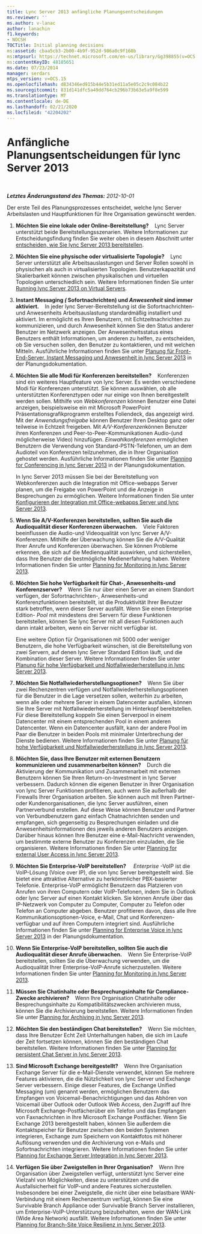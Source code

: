 ```yaml
---
title: Lync Server 2013 anfängliche Planungsentscheidungen
ms.reviewer: ''
ms.author: v-lanac
author: lanachin
f1.keywords:
- NOCSH
TOCTitle: Initial planning decisions
ms:assetid: cbaa5cb3-2b00-4b9f-952d-986a0c9f160b
ms:mtpsurl: https://technet.microsoft.com/en-us/library/Gg398855(v=OCS.15)
ms:contentKeyID: 48185651
ms.date: 07/23/2014
manager: serdars
mtps_version: v=OCS.15
ms.openlocfilehash: d834346ed915b44e5b31ed11a5e05c2c9c084b22
ms.sourcegitcommit: 831d141dfc5a49dd764cb296b73b63e5a9f8e599
ms.translationtype: MT
ms.contentlocale: de-DE
ms.lasthandoff: 02/21/2020
ms.locfileid: "42204202"
---
```

<div data-xmlns="http://www.w3.org/1999/xhtml">

<div class="topic" data-xmlns="http://www.w3.org/1999/xhtml" data-msxsl="urn:schemas-microsoft-com:xslt" data-cs="https://msdn.microsoft.com/">

<div data-asp="https://msdn2.microsoft.com/asp">

# <a name="initial-planning-decisions-for-lync-server-2013"></a>Anfängliche Planungsentscheidungen für lync Server 2013

</div>

<div id="mainSection">

<div id="mainBody">

<span> </span>

_**Letztes Änderungsstand des Themas:** 2012-10-01_

Der erste Teil des Planungsprozesses entscheidet, welche lync Server Arbeitslasten und Hauptfunktionen für Ihre Organisation gewünscht werden.

1.  **Möchten Sie eine lokale oder Online-Bereitstellung?**    Lync Server unterstützt beide Bereitstellungsszenarien. Weitere Informationen zur Entscheidungsfindung finden Sie weiter oben in diesem Abschnitt unter [entscheiden, wie Sie lync Server 2013 bereitstellen](lync-server-2013-deciding-how-to-deploy-microsoft-lync.md).

2.  **Möchten Sie eine physische oder virtualisierte Topologie?**    Lync Server unterstützt alle Arbeitsauslastungen und Server Rollen sowohl in physischen als auch in virtualisierten Topologien. Benutzerkapazität und Skalierbarkeit können zwischen physikalischen und virtuellen Topologien unterschiedlich sein. Weitere Informationen finden Sie unter [Running lync Server 2013 on Virtual Servers](lync-server-2013-running-lync-server-on-virtual-servers.md).

3.  **Instant Messaging *(* Sofortnachrichten) und *Anwesenheit* sind immer aktiviert.**    In jeder lync Server-Bereitstellung ist die Sofortnachrichten-und Anwesenheits Arbeitsauslastung standardmäßig installiert und aktiviert. Im ermöglicht es Ihren Benutzern, mit Echtzeitnachrichten zu kommunizieren, und durch Anwesenheit können Sie den Status anderer Benutzer im Netzwerk anzeigen. Der Anwesenheitsstatus eines Benutzers enthält Informationen, um anderen zu helfen, zu entscheiden, ob Sie versuchen sollen, den Benutzer zu kontaktieren, und mit welchen Mitteln. Ausführliche Informationen finden Sie unter [Planung für Front-End-Server, Instant Messaging und Anwesenheit in lync Server 2013](lync-server-2013-planning-for-front-end-servers-instant-messaging-and-presence.md) in der Planungsdokumentation.

4.  **Möchten Sie alle Modi für Konferenzen bereitstellen?**    Konferenzen sind ein weiteres Hauptfeature von lync Server. Es werden verschiedene Modi für Konferenzen unterstützt. Sie können auswählen, ob alle unterstützten Konferenztypen oder nur einige von Ihnen bereitgestellt werden sollen. Mithilfe von *Webkonferenzen* können Benutzer eine Datei anzeigen, beispielsweise ein mit Microsoft PowerPoint Präsentationsgrafikprogramm erstelltes Foliendeck, das angezeigt wird. Mit der *Anwendungsfreigabe* können Benutzer Ihren Desktop ganz oder teilweise in Echtzeit freigeben. Mit *A/V-Konferenzen*können Benutzer ihren Konferenzen und Peer-to-Peer-Kommunikationen Audio-(und möglicherweise Video) hinzufügen. *Einwahlkonferenzen* ermöglichen Benutzern die Verwendung von Standard-PSTN-Telefonen, um an dem Audioteil von Konferenzen teilzunehmen, die in Ihrer Organisation gehostet werden. Ausführliche Informationen finden Sie unter [Planning for Conferencing in lync Server 2013](lync-server-2013-planning-for-conferencing.md) in der Planungsdokumentation.
    
    In lync Server 2013 müssen Sie bei der Bereitstellung von Webkonferenzen auch die Integration mit Office-webapps Server planen, um die Freigabe von PowerPoint und die Anzeige in Besprechungen zu ermöglichen. Weitere Informationen finden Sie unter [Konfigurieren der Integration mit Office-webapps Server und lync Server 2013](lync-server-2013-enabling-office-web-apps-server-and-lync-server-2013.md).

5.  **Wenn Sie A/V-Konferenzen bereitstellen, sollten Sie auch die Audioqualität dieser Konferenzen überwachen.**    Viele Faktoren beeinflussen die Audio-und Videoqualität von lync Server A/V-Konferenzen. Mithilfe der Überwachung können Sie die A/V-Qualität Ihrer Anrufe und Konferenzen überwachen. Sie können Probleme erkennen, die sich auf die Medienqualität auswirken, und sicherstellen, dass Ihre Benutzer die bestmögliche Medienerfahrung haben. Weitere Informationen finden Sie unter [Planning for Monitoring in lync Server 2013](lync-server-2013-planning-for-monitoring.md).

6.  **Möchten Sie hohe Verfügbarkeit für Chat-, Anwesenheits-und Konferenzserver?**    Wenn Sie nur über einen Server an einem Standort verfügen, der Sofortnachrichten-, Anwesenheits-und Konferenzfunktionen bereitstellt, ist die Produktivität Ihrer Benutzer stark betroffen, wenn dieser Server ausfällt. Wenn Sie einen Enterprise Edition- *Pool* mit mindestens drei Servern für diese Funktionen bereitstellen, können Sie lync Server mit all diesen Funktionen auch dann intakt arbeiten, wenn ein Server nicht verfügbar ist.
    
    Eine weitere Option für Organisationen mit 5000 oder weniger Benutzern, die hohe Verfügbarkeit wünschen, ist die Bereitstellung von zwei Servern, auf denen lync Server Standard Edition läuft, und die Kombination dieser Server. Weitere Informationen finden Sie unter [Planung für hohe Verfügbarkeit und Notfallwiederherstellung in lync Server 2013](lync-server-2013-planning-for-high-availability-and-disaster-recovery.md).

7.  **Möchten Sie Notfallwiederherstellungsoptionen?**    Wenn Sie über zwei Rechenzentren verfügen und Notfallwiederherstellungsoptionen für die Benutzer in die Lage versetzen sollen, weiterhin zu arbeiten, wenn alle oder mehrere Server in einem Datencenter ausfallen, können Sie Ihre Server mit Notfallwiederherstellung im Hinterkopf bereitstellen. Für diese Bereitstellung koppeln Sie einen Serverpool in einem Datencenter mit einem entsprechenden Pool in einem anderen Datencenter. Wenn ein Datencenter ausfällt, kann der andere Pool im Paar die Benutzer in beiden Pools mit minimaler Unterbrechung der Dienste bedienen. Weitere Informationen finden Sie unter [Planung für hohe Verfügbarkeit und Notfallwiederherstellung in lync Server 2013](lync-server-2013-planning-for-high-availability-and-disaster-recovery.md).

8.  **Möchten Sie, dass Ihre Benutzer mit externen Benutzern kommunizieren und zusammenarbeiten können?**    Durch die Aktivierung der Kommunikation und Zusammenarbeit mit externen Benutzern können Sie Ihren Return-on-Investment in lync Server verbessern. Dadurch können die eigenen Benutzer in Ihrer Organisation von lync Server Funktionen profitieren, auch wenn Sie außerhalb der Firewalls Ihrer Organisation arbeiten. Sie können auch mit Ihren Partner-oder Kundenorganisationen, die lync Server ausführen, einen Partnerverbund erstellen. Auf diese Weise können Benutzer und Partner von Verbundbenutzern ganz einfach Chatnachrichten senden und empfangen, sich gegenseitig zu Besprechungen einladen und die Anwesenheitsinformationen des jeweils anderen Benutzers anzeigen. Darüber hinaus können Ihre Benutzer eine e-Mail-Nachricht verwenden, um bestimmte externe Benutzer zu Konferenzen einzuladen, die Sie organisieren. Weitere Informationen finden Sie unter [Planning for external User Access in lync Server 2013](lync-server-2013-planning-for-external-user-access.md).

9.  **Möchten Sie Enterprise-VoIP bereitstellen?**     *Enterprise* -VoIP ist die VoIP-Lösung (Voice over IP), die von lync Server bereitgestellt wird. Sie bietet eine attraktive Alternative zu herkömmlicher PBX-basierter Telefonie. Enterprise-VoIP ermöglicht Benutzern das Platzieren von Anrufen von ihren Computern oder VoIP-Telefonen, indem Sie in Outlook oder lync Server auf einen Kontakt klicken. Sie können Anrufe über das IP-Netzwerk von Computer zu Computer, Computer zu Telefon oder Telefon an Computer abgeben. Benutzer profitieren davon, dass alle Ihre Kommunikationsoptionen-Voice, e-Mail, Chat und Konferenzen-verfügbar und auf ihren Computern integriert sind. Ausführliche Informationen finden Sie unter [Planning for Enterprise Voice in lync Server 2013](lync-server-2013-planning-for-enterprise-voice.md) in der Planungsdokumentation.

10. **Wenn Sie Enterprise-VoIP bereitstellen, sollten Sie auch die Audioqualität dieser Anrufe überwachen.**    Wenn Sie Enterprise-VoIP bereitstellen, sollten Sie die Überwachung verwenden, um die Audioqualität Ihrer Enterprise-VoIP-Anrufe sicherzustellen. Weitere Informationen finden Sie unter [Planning for Monitoring in lync Server 2013](lync-server-2013-planning-for-monitoring.md).

11. **Müssen Sie Chatinhalte oder Besprechungsinhalte für Compliance-Zwecke archivieren?**    Wenn Ihre Organisation Chatinhalte oder Besprechungsinhalte zu Kompatibilitätszwecken archivieren muss, können Sie die Archivierung bereitstellen. Weitere Informationen finden Sie unter [Planning for Archiving in lync Server 2013](lync-server-2013-planning-for-archiving.md).

12. **Möchten Sie den beständigen Chat bereitstellen?**    Wenn Sie möchten, dass Ihre Benutzer Echt Zeit Unterhaltungen haben, die sich im Laufe der Zeit fortsetzen können, können Sie den beständigen Chat bereitstellen. Weitere Informationen finden Sie unter [Planning for persistent Chat Server in lync Server 2013](lync-server-2013-planning-for-persistent-chat-server.md).

13. **Sind Microsoft Exchange bereitgestellt?**    Wenn Ihre Organisation Exchange Server für die e-Mail-Dienste verwendet, können Sie mehrere Features aktivieren, die die Nützlichkeit von lync Server und Exchange Server verbessern. Einige dieser Features, die Exchange Unified Messaging (um) genannt werden, ermöglichen Benutzern das Empfangen von Voicemail-Benachrichtigungen und das Abhören von Voicemail über Outlook oder Outlook Web Access, den Zugriff auf Ihre Microsoft Exchange-Postfächerüber ein Telefon und das Empfangen von Faxnachrichten in Ihre Microsoft Exchange Postfächer. Wenn Sie Exchange 2013 bereitgestellt haben, können Sie außerdem die Kontaktspeicher für Benutzer zwischen den beiden Systemen integrieren, Exchange zum Speichern von Kontaktfotos mit höherer Auflösung verwenden und die Archivierung von e-Mails und Sofortnachrichten integrieren. Weitere Informationen finden Sie unter [Planning for Exchange Server Integration in lync Server 2013](lync-server-2013-planning-for-exchange-server-integration.md).

14. **Verfügen Sie über Zweigstellen in Ihrer Organisation?**    Wenn Ihre Organisation über Zweigstellen verfügt, unterstützt lync Server eine Vielzahl von Möglichkeiten, diese zu unterstützen und die Ausfallsicherheit für VoIP-und andere Features sicherzustellen. Insbesondere bei einer Zweigstelle, die nicht über eine belastbare WAN-Verbindung mit einem Rechenzentrum verfügt, können Sie eine Survivable Branch Appliance oder Survivable Branch Server installieren, um Enterprise-VoIP-Unterstützung beizubehalten, wenn der WAN-Link (Wide Area Network) ausfällt. Weitere Informationen finden Sie unter [Planning for Branch-Site Voice Resilienz in lync Server 2013](lync-server-2013-planning-for-branch-site-voice-resiliency.md).

</div>

<span> </span>

</div>

</div>

</div>

